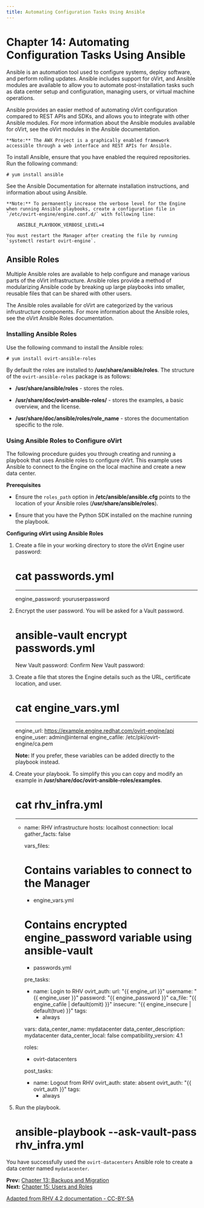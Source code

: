 ```yaml
---
title: Automating Configuration Tasks Using Ansible
---
```


# Chapter 14: Automating Configuration Tasks Using Ansible

Ansible is an automation tool used to configure systems, deploy software, and perform rolling updates. Ansible includes support for oVirt, and Ansible modules are available to allow you to automate post-installation tasks such as data center setup and configuration, managing users, or virtual machine operations.

Ansible provides an easier method of automating oVirt configuration compared to REST APIs and SDKs, and allows you to integrate with other Ansible modules. For more information about the Ansible modules available for oVirt, see the oVirt modules in the Ansible documentation.

    **Note:** The AWX Project is a graphically enabled framework accessible through a web interface and REST APIs for Ansible.

To install Ansible, ensure that you have enabled the required repositories. Run the following command:

    # yum install ansible

See the Ansible Documentation for alternate installation instructions, and information about using Ansible.

    **Note:** To permanently increase the verbose level for the Engine when running Ansible playbooks, create a configuration file in `/etc/ovirt-engine/engine.conf.d/` with following line:

        ANSIBLE_PLAYBOOK_VERBOSE_LEVEL=4

    You must restart the Manager after creating the file by running `systemctl restart ovirt-engine`.

## Ansible Roles

Multiple Ansible roles are available to help configure and manage various parts of the oVirt infrastructure. Ansible roles provide a method of modularizing Ansible code by breaking up large playbooks into smaller, reusable files that can be shared with other users.

The Ansible roles available for oVirt are categorized by the various infrustructure components. For more information about the Ansible roles, see the oVirt Ansible Roles documentation.

### Installing Ansible Roles

Use the following command to install the Ansible roles:

    # yum install ovirt-ansible-roles

By default the roles are installed to **/usr/share/ansible/roles**. The structure of the `ovirt-ansible-roles` package is as follows:

* **/usr/share/ansible/roles** - stores the roles.

* **/usr/share/doc/ovirt-ansible-roles/** - stores the examples, a basic overview, and the license.

* **/usr/share/doc/ansible/roles/role_name** - stores the documentation specific to the role.

### Using Ansible Roles to Configure oVirt

The following procedure guides you through creating and running a playbook that uses Ansible roles to configure oVirt. This example uses Ansible to connect to the Engine on the local machine and create a new data center.

**Prerequisites**

* Ensure the `roles_path` option in **/etc/ansible/ansible.cfg** points to the location of your Ansible roles (**/usr/share/ansible/roles**).

* Ensure that you have the Python SDK installed on the machine running the playbook.

**Configuring oVirt using Ansible Roles**

1. Create a file in your working directory to store the oVirt Engine user password:

    # cat passwords.yml
      ---
    engine_password: youruserpassword

2. Encrypt the user password. You will be asked for a Vault password.

    # ansible-vault encrypt passwords.yml
    New Vault password:
    Confirm New Vault password:

3. Create a file that stores the Engine details such as the URL, certificate location, and user.

    # cat engine_vars.yml
    ---
    engine_url: https://example.engine.redhat.com/ovirt-engine/api
    engine_user: admin@internal
    engine_cafile: /etc/pki/ovirt-engine/ca.pem

    **Note:** If you prefer, these variables can be added directly to the playbook instead.

4. Create your playbook. To simplify this you can copy and modify an example in **/usr/share/doc/ovirt-ansible-roles/examples**.

    # cat rhv_infra.yml
    ---
    - name: RHV infrastructure
      hosts: localhost
      connection: local
      gather_facts: false

      vars_files:
        # Contains variables to connect to the Manager
        - engine_vars.yml
        # Contains encrypted engine_password variable using ansible-vault
        - passwords.yml

      pre_tasks:
        - name: Login to RHV
          ovirt_auth:
            url: "{{ engine_url }}"
            username: "{{ engine_user }}"
            password: "{{ engine_password }}"
            ca_file: "{{ engine_cafile | default(omit) }}"
            insecure: "{{ engine_insecure | default(true) }}"
          tags:
            - always

      vars:
        data_center_name: mydatacenter
        data_center_description: mydatacenter
        data_center_local: false
        compatibility_version: 4.1

      roles:
        - ovirt-datacenters

      post_tasks:
        - name: Logout from RHV
          ovirt_auth:
            state: absent
            ovirt_auth: "{{ ovirt_auth }}"
          tags:
            - always

5. Run the playbook.

    # ansible-playbook --ask-vault-pass rhv_infra.yml

You have successfully used the `ovirt-datacenters` Ansible role to create a data center named `mydatacenter`.

**Prev:** [Chapter 13: Backups and Migration](chap-Backups_and_Migration)<br>
**Next:** [Chapter 15: Users and Roles](chap-Users_and_Roles)

[Adapted from RHV 4.2 documentation - CC-BY-SA](https://access.redhat.com/documentation/en-us/red_hat_virtualization/4.2/html/administration_guide/chap-automating_rhv_configuration_using_ansible)
